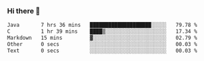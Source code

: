 ### Hi there 👋

<!--START_SECTION:waka-->

```txt
Java       7 hrs 36 mins   ████████████████████░░░░░   79.78 %
C          1 hr 39 mins    ████▒░░░░░░░░░░░░░░░░░░░░   17.34 %
Markdown   15 mins         ▓░░░░░░░░░░░░░░░░░░░░░░░░   02.79 %
Other      0 secs          ░░░░░░░░░░░░░░░░░░░░░░░░░   00.03 %
Text       0 secs          ░░░░░░░░░░░░░░░░░░░░░░░░░   00.03 %
```

<!--END_SECTION:waka-->


<!--
**AnkelMauCastillo/AnkelMauCastillo** is a ✨ _special_ ✨ repository because its `README.md` (this file) appears on your GitHub profile.

Here are some ideas to get you started:

- 🔭 I’m currently working on ...
- 🌱 I’m currently learning ...
- 👯 I’m looking to collaborate on ...
- 🤔 I’m looking for help with ...
- 💬 Ask me about ...
- 📫 How to reach me: ...
- 😄 Pronouns: ...
- ⚡ Fun fact: ...
-->
